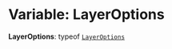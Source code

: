 # Variable: LayerOptions

**LayerOptions**: typeof [`LayerOptions`](/auto-docs/free-layout-editor/variables/LayerOptions-1.md)
